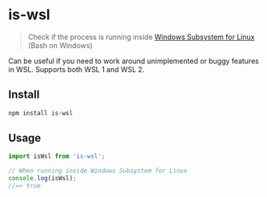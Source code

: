 # is-wsl

> Check if the process is running inside [Windows Subsystem for Linux](https://msdn.microsoft.com/commandline/wsl/about) (Bash on Windows)

Can be useful if you need to work around unimplemented or buggy features in WSL. Supports both WSL 1 and WSL 2.

## Install

```sh
npm install is-wsl
```

## Usage

```js
import isWsl from 'is-wsl';

// When running inside Windows Subsystem for Linux
console.log(isWsl);
//=> true
```
